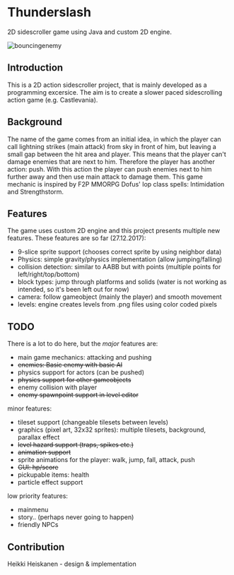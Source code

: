 # Thunderslash
2D sidescroller game using Java and custom 2D engine.

![bouncingenemy](https://user-images.githubusercontent.com/7894317/34470350-3dfd2bf6-ef38-11e7-9399-1498ac29ce11.png)

## Introduction
This is a 2D action sidescroller project, that is mainly developed as a programming excersice. 
The aim is to create a slower paced sidescrolling action game (e.g. Castlevania). 

## Background 
The name of the game comes from an initial idea, in which the
player can call lightning strikes (main attack) from sky in front of him, but leaving a small gap between the hit area and player.
This means that the player can't damage enemies that are next to him. Therefore the player has another action: push. 
With this action the player can push enemies next to him further away and then use main attack to damage them.
This game mechanic is inspired by F2P MMORPG Dofus' Iop class spells: Intimidation and Strengthstorm.

## Features
The game uses custom 2D engine and this project presents multiple new features. 
These features are so far (27.12.2017):
* 9-slice sprite support (chooses correct sprite by using neighbor data)
* Physics: simple gravity/physics implementation (allow jumping/falling)
* collision detection: similar to AABB but with points (multiple points for left/right/top/bottom)
* block types: jump through platforms and solids (water is not working as intended, so it's been left out for now)
* camera: follow gameobject (mainly the player) and smooth movement
* levels: engine creates levels from .png files using color coded pixels

## TODO
There is a lot to do here, but the *major* features are:
* main game mechanics: attacking and pushing
* ~~enemies: Basic enemy with basic AI~~
* physics support for actors (can be pushed)
* ~~physics support for other gameobjects~~
* enemy collision with player
* ~~enemy spawnpoint support in level editor~~

minor features:
* tileset support (changeable tilesets between levels)
* graphics (pixel art, 32x32 sprites): multiple tilesets, background, parallax effect
* ~~level hazard support (traps, spikes etc.)~~
* ~~animation support~~
* sprite animations for the player: walk, jump, fall, attack, push
* ~~GUI: hp/score~~
* pickupable items: health
* particle effect support

low priority features:
* mainmenu
* story.. (perhaps never going to happen)
* friendly NPCs

## Contribution
Heikki Heiskanen - design & implementation
